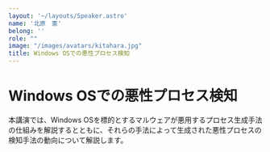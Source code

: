 ```yaml
---
layout: '~/layouts/Speaker.astro'
name: '北原　憲'
belong: ''
role: ""
image: "/images/avatars/kitahara.jpg"
title: Windows OSでの悪性プロセス検知
---
```


# Windows OSでの悪性プロセス検知

本講演では、Windows OSを標的とするマルウェアが悪用するプロセス生成手法の仕組みを解説するとともに、それらの手法によって生成された悪性プロセスの検知手法の動向について解説します。

